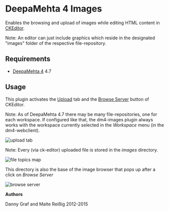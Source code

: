 # DeepaMehta 4 Images

Enables the browsing and upload of images while editing HTML content in [CKEditor](http://ckeditor.com/).

Note: An editor can just include graphics which reside in the designated "images" folder of the respective file-repository.

## Requirements

  * [DeepaMehta 4](http://github.com/jri/deepamehta) 4.7

## Usage

This plugin activates the [Upload](http://docs.cksource.com/CKEditor_3.x/Users_Guide/Rich_Text/Images#Upload) tab
and the [Browse Server](http://docs.cksource.com/CKEditor_3.x/Users_Guide/Rich_Text/Images#Link) button of CKEditor.

Note: As of DeepaMehta 4.7 there may be many file-repositories, one for each workspace. If configured like that, the dm4-images plugin always works with the workspace currently selected in the _Workspace_ menu (in the dm4-webclient).

![upload tab](https://github.com/dgf/dm4-images/raw/master/doc/upload.png)

Note: Every (via ck-editor) uploaded file is stored in the *images* directory.

![file topics map](https://github.com/dgf/dm4-images/raw/master/doc/screenshot.png)

This directory is also the base of the image browser that pops up after a click on *Browse Server*

![browse server](https://github.com/dgf/dm4-images/raw/master/doc/browse.png)


**Authors**

Danny Graf and Malte Reißig 2012-2015

